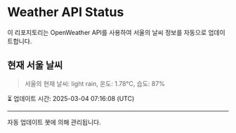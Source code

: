 
# Weather API Status

이 리포지토리는 OpenWeather API를 사용하여 서울의 날씨 정보를 자동으로 업데이트합니다.

## 현재 서울 날씨
> 서울의 현재 날씨: light rain, 온도: 1.78°C, 습도: 87%

⏳ 업데이트 시간: 2025-03-04 07:16:08 (UTC)

---
자동 업데이트 봇에 의해 관리됩니다.
